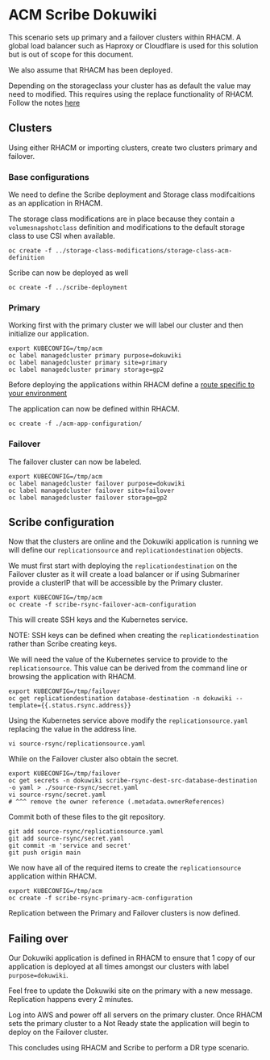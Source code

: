 # ACM Scribe Dokuwiki
This scenario sets up primary and a failover clusters within RHACM. A global load balancer such as Haproxy or Cloudflare is used for this solution but is out of scope for this document.

We also assume that RHACM has been deployed.

Depending on the storageclass your cluster has as default the value may need to modified. 
This requires using the replace functionality of RHACM. Follow the notes [here](https://access.redhat.com/documentation/en-us/red_hat_advanced_cluster_management_for_kubernetes/2.1/html/manage_applications/managing-applications#subscribing-git-resources)

## Clusters
Using either RHACM or importing clusters, create two clusters primary and failover.

### Base configurations
We need to define the Scribe deployment and Storage class modifcaitions as an application in RHACM.

The storage class modifications are in place because they contain a `volumesnapshotclass` definition and
modifications to the default storage class to use CSI when available.

```
oc create -f ../storage-class-modifications/storage-class-acm-definition
```

Scribe can now be deployed as well
```
oc create -f ../scribe-deployment
```

### Primary
Working first with the primary cluster we will label our cluster and then initialize our application.

```
export KUBECONFIG=/tmp/acm
oc label managedcluster primary purpose=dokuwiki
oc label managedcluster primary site=primary
oc label managedcluster primary storage=gp2
```

Before deploying the applications within RHACM define a [route specific to your environment](./application/route.yaml)

The application can now be defined within RHACM.

```
oc create -f ./acm-app-configuration/
```

### Failover
The failover cluster can now be labeled.

```
export KUBECONFIG=/tmp/acm
oc label managedcluster failover purpose=dokuwiki
oc label managedcluster failover site=failover
oc label managedcluster failover storage=gp2
```

## Scribe configuration
Now that the clusters are online and the Dokuwiki application is running we will define our `replicationsource` and
`replicationdestination` objects.

We must first start with deploying the `replicationdestination` on the Failover cluster 
as it will create a load balancer or if using Submariner provide a clusterIP that will
be accessible by the Primary cluster.

```
export KUBECONFIG=/tmp/acm
oc create -f scribe-rsync-failover-acm-configuration
```
This will create SSH keys and the Kubernetes service. 

NOTE: SSH keys can be defined when creating the `replicationdestination` rather than Scribe creating keys.

We will need the value of the Kubernetes service to provide to the `replicationsource`. This value can be derived
from the command line or browsing the application with RHACM.

```
export KUBECONFIG=/tmp/failover
oc get replicationdestination database-destination -n dokuwiki --template={{.status.rsync.address}}
```

Using the Kubernetes service above modify the `replicationsource.yaml` replacing the value in the address line.
```
vi source-rsync/replicationsource.yaml
```

While on the Failover cluster also obtain the secret.
```
export KUBECONFIG=/tmp/failover
oc get secrets -n dokuwiki scribe-rsync-dest-src-database-destination -o yaml > ./source-rsync/secret.yaml
vi source-rsync/secret.yaml
# ^^^ remove the owner reference (.metadata.ownerReferences)
```

Commit both of these files to the git repository.
```
git add source-rsync/replicationsource.yaml
git add source-rsync/secret.yaml
git commit -m 'service and secret'
git push origin main
```

We now have all of the required items to create the `replicationsource` application within RHACM.
```
export KUBECONFIG=/tmp/acm
oc create -f scribe-rsync-primary-acm-configuration
```

Replication between the Primary and Failover clusters is now defined. 

## Failing over
Our Dokuwiki application is defined in RHACM to ensure that 1 copy of our application is deployed at all times
amongst our clusters with label `purpose=dokuwiki`. 

Feel free to update the Dokuwiki site on the primary with a new message. Replication happens every 2 minutes. 

Log into AWS and power off all servers on the primary cluster.  Once RHACM sets the primary cluster to a Not Ready
state the application will begin to deploy on the Failover cluster.

This concludes using RHACM and Scribe to perform a DR type scenario.